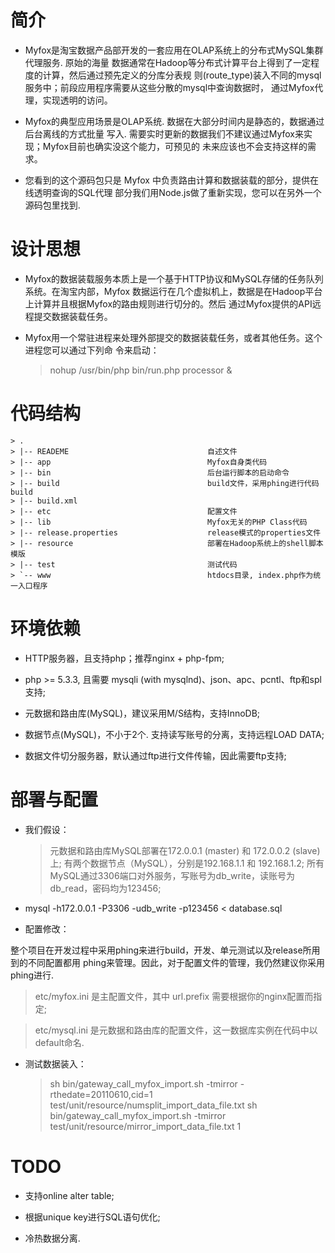 # 简介 #

* Myfox是淘宝数据产品部开发的一套应用在OLAP系统上的分布式MySQL集群代理服务. 原始的海量
  数据通常在Hadoop等分布式计算平台上得到了一定程度的计算，然后通过预先定义的分库分表规
  则(route_type)装入不同的mysql服务中；前段应用程序需要从这些分散的mysql中查询数据时，
  通过Myfox代理，实现透明的访问。

* Myfox的典型应用场景是OLAP系统. 数据在大部分时间内是静态的，数据通过后台离线的方式批量
  写入. 需要实时更新的数据我们不建议通过Myfox来实现；Myfox目前也确实没这个能力，可预见的
  未来应该也不会支持这样的需求。

* 您看到的这个源码包只是 Myfox 中负责路由计算和数据装载的部分，提供在线透明查询的SQL代理
  部分我们用Node.js做了重新实现，您可以在另外一个源码包里找到.

# 设计思想 #

* Myfox的数据装载服务本质上是一个基于HTTP协议和MySQL存储的任务队列系统。在淘宝内部，Myfox
  数据运行在几个虚拟机上，数据是在Hadoop平台上计算并且根据Myfox的路由规则进行切分的。然后
  通过Myfox提供的API远程提交数据装载任务。

* Myfox用一个常驻进程来处理外部提交的数据装载任务，或者其他任务。这个进程您可以通过下列命
  令来启动：

    > nohup /usr/bin/php bin/run.php processor &

# 代码结构 #

    > .
    > |-- READEME								自述文件
    > |-- app									Myfox自身类代码
    > |-- bin									后台运行脚本的启动命令
    > |-- build									build文件，采用phing进行代码build
    > |-- build.xml
    > |-- etc									配置文件
    > |-- lib									Myfox无关的PHP Class代码
    > |-- release.properties					release模式的properties文件
    > |-- resource								部署在Hadoop系统上的shell脚本模版
    > |-- test									测试代码
    > `-- www									htdocs目录, index.php作为统一入口程序

# 环境依赖 #

* HTTP服务器，且支持php；推荐nginx + php-fpm;

* php >= 5.3.3, 且需要 mysqli (with mysqlnd)、json、apc、pcntl、ftp和spl支持;

* 元数据和路由库(MySQL)，建议采用M/S结构，支持InnoDB;

* 数据节点(MySQL)，不小于2个. 支持读写账号的分离，支持远程LOAD DATA; 

* 数据文件切分服务器，默认通过ftp进行文件传输，因此需要ftp支持;

# 部署与配置 #

* 我们假设：

  > 元数据和路由库MySQL部署在172.0.0.1 (master) 和 172.0.0.2 (slave)上;
  > 有两个数据节点（MySQL），分别是192.168.1.1 和 192.168.1.2;
  > 所有MySQL通过3306端口对外服务，写账号为db_write，读账号为db_read，密码均为123456;

* mysql -h172.0.0.1 -P3306 -udb_write -p123456 < database.sql

* 配置修改：

整个项目在开发过程中采用phing来进行build，开发、单元测试以及release所用到的不同配置都用
phing来管理。因此，对于配置文件的管理，我仍然建议你采用phing进行.

  > etc/myfox.ini 是主配置文件，其中 url.prefix 需要根据你的nginx配置而指定;

  > etc/mysql.ini 是元数据和路由库的配置文件，这一数据库实例在代码中以default命名.

* 测试数据装入：

    > sh bin/gateway_call_myfox_import.sh -tmirror -rthedate=20110610,cid=1 test/unit/resource/numsplit_import_data_file.txt
    > sh bin/gateway_call_myfox_import.sh -tmirror test/unit/resource/mirror_import_data_file.txt 1

# TODO #

* 支持online alter table;

* 根据unique key进行SQL语句优化;

* 冷热数据分离.

